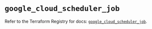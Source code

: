 # `google_cloud_scheduler_job`

Refer to the Terraform Registry for docs: [`google_cloud_scheduler_job`](https://registry.terraform.io/providers/hashicorp/google/5.27.0/docs/resources/cloud_scheduler_job).
